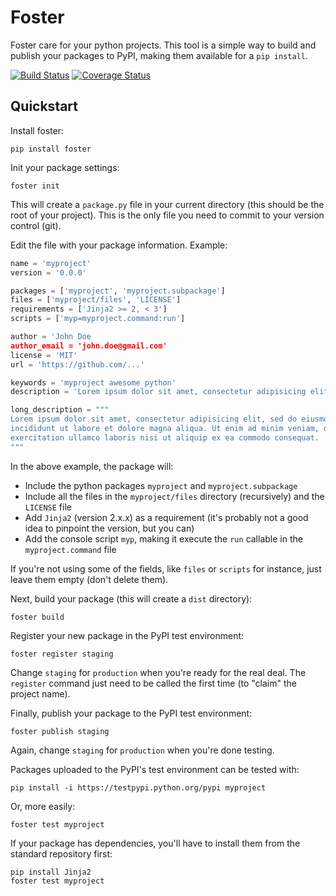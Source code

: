 # Foster

Foster care for your python projects. This tool is a simple way to build and publish your packages to PyPI, making them available for a `pip install`.

[![Build Status](https://travis-ci.org/hugollm/foster.svg?branch=master)](https://travis-ci.org/hugollm/foster)
[![Coverage Status](https://coveralls.io/repos/github/hugollm/foster/badge.svg?branch=master)](https://coveralls.io/github/hugollm/foster?branch=master)

## Quickstart

Install foster:

    pip install foster

Init your package settings:

    foster init

This will create a `package.py` file in your current directory (this should be the root of your project).
This is the only file you need to commit to your version control (git).

Edit the file with your package information. Example:

```python
name = 'myproject'
version = '0.0.0'

packages = ['myproject', 'myproject.subpackage']
files = ['myproject/files', 'LICENSE']
requirements = ['Jinja2 >= 2, < 3']
scripts = ['myp=myproject.command:run']

author = 'John Doe
author_email = 'john.doe@gmail.com'
license = 'MIT'
url = 'https://github.com/...'

keywords = 'myproject awesome python'
description = 'Lorem ipsum dolor sit amet, consectetur adipisicing elit'

long_description = """
Lorem ipsum dolor sit amet, consectetur adipisicing elit, sed do eiusmod tempor
incididunt ut labore et dolore magna aliqua. Ut enim ad minim veniam, quis nostrud
exercitation ullamco laboris nisi ut aliquip ex ea commodo consequat.
"""
```

In the above example, the package will:

* Include the python packages `myproject` and `myproject.subpackage`
* Include all the files in the `myproject/files` directory (recursively) and the `LICENSE` file
* Add `Jinja2` (version 2.x.x) as a requirement (it's probably not a good idea to pinpoint the version, but you can)
* Add the console script `myp`, making it execute the `run` callable in the `myproject.command` file

If you're not using some of the fields, like `files` or `scripts` for instance, just leave them empty (don't delete them).

Next, build your package (this will create a `dist` directory):

    foster build

Register your new package in the PyPI test environment:

    foster register staging

Change `staging` for `production` when you're ready for the real deal. The `register` command just need to be called the first time (to "claim" the project name).

Finally, publish your package to the PyPI test environment:

    foster publish staging

Again, change `staging` for `production` when you're done testing.

Packages uploaded to the PyPI's test environment can be tested with:

    pip install -i https://testpypi.python.org/pypi myproject

Or, more easily:

    foster test myproject

If your package has dependencies, you'll have to install them from the standard repository first:

    pip install Jinja2
    foster test myproject
